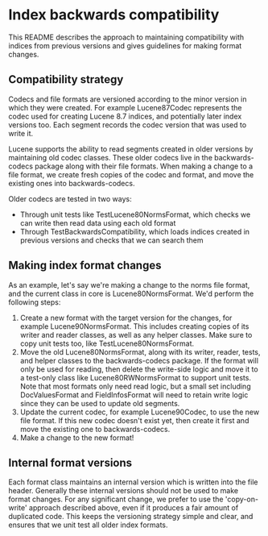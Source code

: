 # Index backwards compatibility

This README describes the approach to maintaining compatibility with indices
from previous versions and gives guidelines for making format changes.

## Compatibility strategy

Codecs and file formats are versioned according to the minor version in which
they were created. For example Lucene87Codec represents the codec used for
creating Lucene 8.7 indices, and potentially later index versions too. Each
segment records the codec version that was used to write it.

Lucene supports the ability to read segments created in older versions by
maintaining old codec classes. These older codecs live in the backwards-codecs
package along with their file formats. When making a change to a file format,
we create fresh copies of the codec and format, and move the existing ones
into backwards-codecs.

Older codecs are tested in two ways:
* Through unit tests like TestLucene80NormsFormat, which checks we can write
then read data using each old format
* Through TestBackwardsCompatibility, which loads indices created in previous
versions and checks that we can search them

## Making index format changes

As an example, let's say we're making a change to the norms file format, and
the current class in core is Lucene80NormsFormat. We'd perform the following
steps:

1. Create a new format with the target version for the changes, for example
Lucene90NormsFormat. This includes creating copies of its writer and reader
classes, as well as any helper classes. Make sure to copy unit tests too, like
TestLucene80NormsFormat.
2. Move the old Lucene80NormsFormat, along with its writer, reader, tests, and
helper classes to the backwards-codecs package. If the format will only be
used for reading, then delete the write-side logic and move it to a test-only
class like Lucene80RWNormsFormat to support unit tests. Note that most formats
only need read logic, but a small set including DocValuesFormat and
FieldInfosFormat will need to retain write logic since they can be used to
update old segments.
3. Update the current codec, for example Lucene90Codec, to use the new file
format. If this new codec doesn't exist yet, then create it first and move the
existing one to backwards-codecs.
4. Make a change to the new format!

## Internal format versions

Each format class maintains an internal version which is written into the
file header. Generally these internal versions should not be used to make
format changes. For any significant change, we prefer to use the
'copy-on-write' approach described above, even if it produces a fair amount of
duplicated code. This keeps the versioning strategy simple and clear, and
ensures that we unit test all older index formats.
